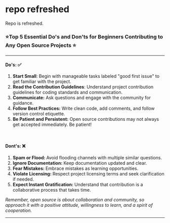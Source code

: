 # repo refreshed

Repo is refreshed.

### ⭐Top 5 Essential Do's and Don'ts for Beginners Contributing to Any Open Source Projects ⭐ <hr>
<h4>Do's: ✅</h4>

1) <b>Start Small</b>: Begin with manageable tasks labeled "good first issue" to get familiar with the project. 
2) <b>Read the Contribution Guidelines</b>: Understand project contribution guidelines for coding standards and communication.
3) <b>Communicate:</b> Ask questions and engage with the community for guidance.
4) <b>Follow Best Practices:</b> Write clean code, add comments, and follow version control etiquette.
5) <b>Be Patient and Persistent:</b> Open source contributions may not always get accepted immediately. Be patient!

<br>
<h4>Dont's: ❌</h4>

1) <b>Spam or Flood: </b> Avoid flooding channels with multiple similar questions.
2) <b>Ignore Documentation: </b> Keep documentation updated and clear.
3) <b>Fear Mistakes:  </b> Embrace mistakes as learning opportunities.
4) <b>Violate Licensing:  </b> Respect project licensing terms and seek clarification if needed.
5) <b>Expect Instant Gratification:  </b> Understand that contribution is a collaborative process that takes time.

<i>Remember, open source is about collaboration and community, so approach it with a positive attitude, willingness to learn, and a spirit of cooperation.</i>
<hr>
